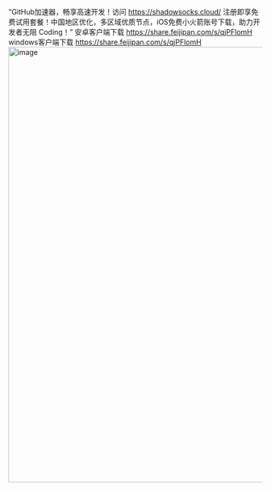 “GitHub加速器，畅享高速开发！访问 https://shadowsocks.cloud/
注册即享免费试用套餐！中国地区优化，多区域优质节点，iOS免费小火箭账号下载，助力开发者无阻 Coding！”
安卓客户端下载 https://share.feijipan.com/s/qjPFlomH
windows客户端下载 https://share.feijipan.com/s/qjPFlomH
<img width="1727" height="863" alt="image" src="https://github.com/user-attachments/assets/2a259924-713c-4c8b-b92f-ab203fcfa054" />
